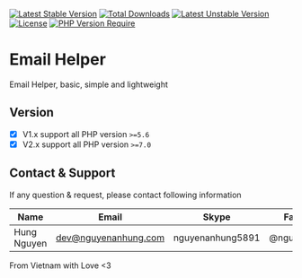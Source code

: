 [![Latest Stable Version](http://poser.pugx.org/nguyenanhung/email-helper/v)](https://packagist.org/packages/nguyenanhung/email-helper) [![Total Downloads](http://poser.pugx.org/nguyenanhung/email-helper/downloads)](https://packagist.org/packages/nguyenanhung/email-helper) [![Latest Unstable Version](http://poser.pugx.org/nguyenanhung/email-helper/v/unstable)](https://packagist.org/packages/nguyenanhung/email-helper) [![License](http://poser.pugx.org/nguyenanhung/email-helper/license)](https://packagist.org/packages/nguyenanhung/email-helper) [![PHP Version Require](http://poser.pugx.org/nguyenanhung/email-helper/require/php)](https://packagist.org/packages/nguyenanhung/email-helper)

# Email Helper

Email Helper, basic, simple and lightweight

## Version

- [x] V1.x support all PHP version `>=5.6`
- [x] V2.x support all PHP version `>=7.0`

## Contact & Support

If any question & request, please contact following information

| Name        | Email                | Skype            | Facebook      |
|-------------|----------------------|------------------|---------------|
| Hung Nguyen | dev@nguyenanhung.com | nguyenanhung5891 | @nguyenanhung |

From Vietnam with Love <3
